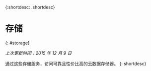 {:shortdesc: .shortdesc} 

# 存储
{: #storage}

*上次更新时间：2015 年 12 月 9 日*

通过这些存储服务，访问可靠且性价比高的云数据存储器。
{: shortdesc}



